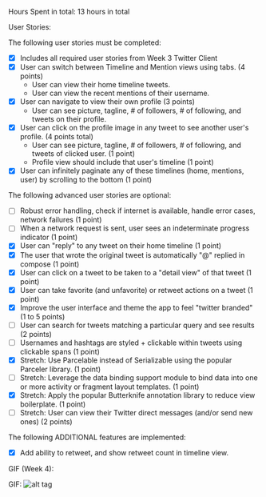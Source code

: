 Hours Spent in total: 13 hours in total

User Stories:

The following user stories must be completed:

- [x] Includes all required user stories from Week 3 Twitter Client
- [x] User can switch between Timeline and Mention views using tabs. (4 points)
    - User can view their home timeline tweets.
    - User can view the recent mentions of their username.
- [x] User can navigate to view their own profile (3 points)
    - User can see picture, tagline, # of followers, # of following, and tweets on their profile.
- [x] User can click on the profile image in any tweet to see another user's profile. (4 points total)
    - User can see picture, tagline, # of followers, # of following, and tweets of clicked user. (1 point)
    - Profile view should include that user's timeline (1 point)
- [x] User can infinitely paginate any of these timelines (home, mentions, user) by scrolling to the bottom (1 point)

The following advanced user stories are optional:

- [ ] Robust error handling, check if internet is available, handle error cases, network failures (1 point)
- [ ] When a network request is sent, user sees an indeterminate progress indicator (1 point)
- [x] User can "reply" to any tweet on their home timeline (1 point)
- [x] The user that wrote the original tweet is automatically "@" replied in compose (1 point)
- [x] User can click on a tweet to be taken to a "detail view" of that tweet (1 point)
- [x] User can take favorite (and unfavorite) or retweet actions on a tweet (1 point)
- [x] Improve the user interface and theme the app to feel "twitter branded" (1 to 5 points)
- [ ] User can search for tweets matching a particular query and see results (2 points)
- [ ] Usernames and hashtags are styled + clickable within tweets using clickable spans (1 point)
- [x] Stretch: Use Parcelable instead of Serializable using the popular Parceler library. (1 point)
- [ ] Stretch: Leverage the data binding support module to bind data into one or more activity or fragment layout templates. (1 point)
- [x] Stretch: Apply the popular Butterknife annotation library to reduce view boilerplate. (1 point)
- [ ] Stretch: User can view their Twitter direct messages (and/or send new ones) (2 points)

The following ADDITIONAL features are implemented:
- [x] Add ability to retweet, and show retweet count in timeline view.

GIF (Week 4):

GIF:
![alt tag](https://raw.githubusercontent.com/droanr/android-twitter-app/master/twitter-app-final.gif)
